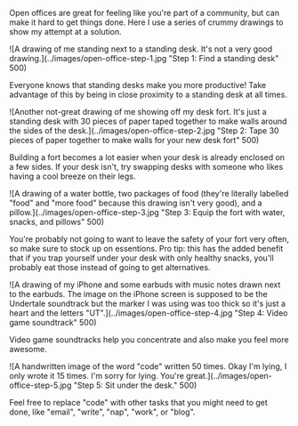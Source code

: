 Open offices are great for feeling like you're part of a community, but can make it hard to get things done. Here I use a series of crummy drawings to show my attempt at a solution.

![A drawing of me standing next to a standing desk. It's not a very good drawing.](../images/open-office-step-1.jpg "Step 1: Find a standing desk" 500)

Everyone knows that standing desks make you more productive! Take advantage of this by being in close proximity to a standing desk at all times.

![Another not-great drawing of me showing off my desk fort. It's just a standing desk with 30 pieces of paper taped together to make walls around the sides of the desk.](../images/open-office-step-2.jpg "Step 2: Tape 30 pieces of paper together to make walls for your new desk fort" 500)

Building a fort becomes a lot easier when your desk is already enclosed on a few sides. If your desk isn't, try swapping desks with someone who likes having a cool breeze on their legs.

![A drawing of a water bottle, two packages of food (they're literally labelled "food" and "more food" because this drawing isn't very good), and a pillow.](../images/open-office-step-3.jpg "Step 3: Equip the fort with water, snacks, and pillows" 500)

You're probably not going to want to leave the safety of your fort very often, so make sure to stock up on essentions. Pro tip: this has the added benefit that if you trap yourself under your desk with only healthy snacks, you'll probably eat those instead of going to get alternatives.

![A drawing of my iPhone and some earbuds with music notes drawn next to the earbuds. The image on the iPhone screen is supposed to be the Undertale soundtrack but the marker I was using was too thick so it's just a heart and the letters "UT".](../images/open-office-step-4.jpg "Step 4: Video game soundtrack" 500)

Video game soundtracks help you concentrate and also make you feel more awesome.

![A handwritten image of the word "code" written 50 times. Okay I'm lying, I only wrote it 15 times. I'm sorry for lying. You're great.](../images/open-office-step-5.jpg "Step 5: Sit under the desk." 500)

Feel free to replace "code" with other tasks that you might need to get done, like "email", "write", "nap", "work", or "blog".